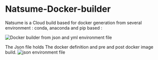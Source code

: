 # Natsume-Docker-builder
Natsume is a Cloud build based for docker generation from several environment : conda, anaconda and pip based :

![Docker builder from json and yml environment file ](https://github.com/mjaafar/Natsume-Docker-builder/edit/vpnHopper/out.gif)

The Json file holds The docker definition and pre and post docker image build.
![json environment file](https://github.com/mjaafar/Natsume-Docker-builder/edit/vpnHopper/json.gif)
